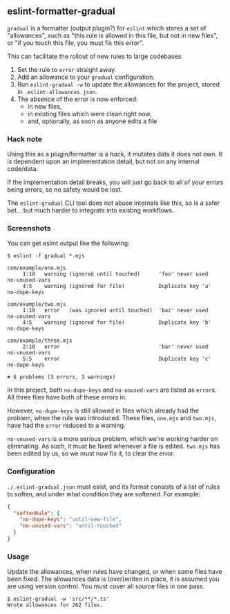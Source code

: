 ## eslint-formatter-gradual

`gradual` is a formatter (output plugin?) for `eslint` which stores a
set of "allowances", such as "this rule is allowed in this file, but
not in new files", or "if you touch this file, you must fix this error".

This can facilitate the rollout of new rules to large codebases:

 1. Set the rule to `error` straight away.
 2. Add an allowance to your `gradual` configuration. 
 3. Run `eslint-gradual -w` to update the allowances for the project,
     stored in `.eslint-allowances.json`.
 4. The absence of the error is now enforced:
     * in new files,
     * in existing files which were clean right now,
     * and, optionally, as soon as anyone edits a file

### Hack note

Using this as a plugin/formatter is a *hack*, it mutates data it does not own. It
is dependent upon an implementation detail, but not on any internal code/data.

If the implementation detail breaks, you will just go back to all of your errors
being errors, so no safety would be lost.

The `eslint-gradual` CLI tool does not abuse internals like this, so is a safer
bet... but much harder to integrate into existing workflows.


### Screenshots

You can get eslint output like the following:

```text
$ eslint -f gradual *.mjs

com/example/one.mjs
     1:10   warning (ignored until touched)      'foo' never used   no-unused-vars
     4:5    warning (ignored for file)           Duplicate key 'a'  no-dupe-keys

com/example/two.mjs
     1:10   error   (was ignored until touched)  'baz' never used   no-unused-vars
     4:5    warning (ignored for file)           Duplicate key 'b'  no-dupe-keys

com/example/three.mjs
     2:10   error                                'bar' never used   no-unused-vars
     5:5    error                                Duplicate key 'c'  no-dupe-keys

✖ 6 problems (3 errors, 3 warnings)
```

In this project, both `no-dupe-keys` and `no-unused-vars` are listed as `error`s.
All three files have both of these errors in.

However, `no-dupe-keys` is still allowed in files which already had the problem,
when the rule was introduced. These files, `one.mjs` and `two.mjs`, have had the
`error` reduced to a warning.

`no-unused-vars` is a more serious problem, which we're working harder on
eliminating. As such, it must be fixed whenever a file is edited. `two.mjs`
has been edited by us, so we must now fix it, to clear the error.


### Configuration

`./.eslint-gradual.json` must exist, and its format consists of a list of
rules to soften, and under what condition they are softened. For example:

```json
{
  "softenRule": {
    "no-dupe-keys": "until-new-file",
    "no-unused-vars": "until-touched"
  }
}
```


### Usage

Update the allowances, when rules have changed, or when some files have
been fixed. The allowances data is (over)writen in place, it is assumed you
are using version control. You must cover all source files in one pass.

```text
$ eslint-gradual -w 'src/**/*.ts'
Wrote allowances for 262 files.
```
